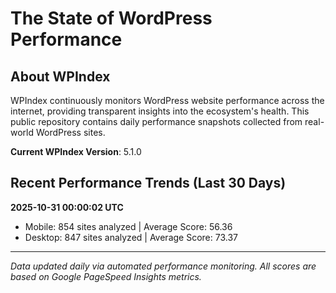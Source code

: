 # The State of WordPress Performance

## About WPIndex
WPIndex continuously monitors WordPress website performance across the internet, providing transparent insights into the ecosystem's health. This public repository contains daily performance snapshots collected from real-world WordPress sites.

**Current WPIndex Version**: 5.1.0

## Recent Performance Trends (Last 30 Days)

<!-- Performance entries start here, newest first -->
**2025-10-31 00:00:02 UTC**
- Mobile: 854 sites analyzed | Average Score: 56.36
- Desktop: 847 sites analyzed | Average Score: 73.37


---
*Data updated daily via automated performance monitoring. All scores are based on Google PageSpeed Insights metrics.*
